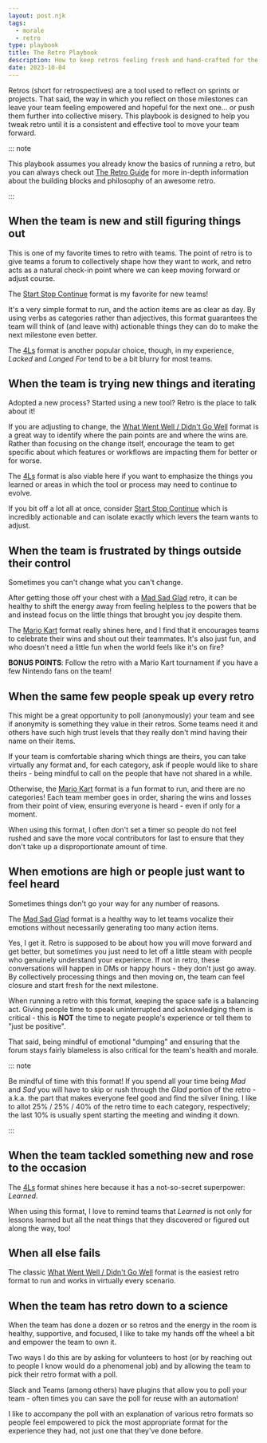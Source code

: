 ```yaml
---
layout: post.njk
tags:
  - morale
  - retro
type: playbook
title: The Retro Playbook
description: How to keep retros feeling fresh and hand-crafted for the moment your team is reflecting upon
date: 2023-10-04
---
```


Retros (short for retrospectives) are a tool used to reflect on sprints or
projects. That said, the way in which you reflect on those milestones can leave
your team feeling empowered and hopeful for the next one... or push them further
into collective misery. This playbook is designed to help you tweak retro until
it is a consistent and effective tool to move your team forward.

::: note

This playbook assumes you already know the basics of running a retro, but you
can always check out [The Retro Guide](/) for more in-depth information about
the building blocks and philosophy of an awesome retro.

:::

## When the team is new and still figuring things out

This is one of my favorite times to retro with teams. The point of retro is to
give teams a forum to collectively shape how they want to work, and retro acts
as a natural check-in point where we can keep moving forward or adjust course.

The [Start Stop Continue](/) format is my favorite for new teams!

It's a very simple format to run, and the action items are as clear as day. By
using verbs as categories rather than adjectives, this format guarantees the
team will think of (and leave with) actionable things they can do to make the
next milestone even better.

The [4Ls](/) format is another popular choice, though, in my experience,
_Lacked_ and _Longed For_ tend to be a bit blurry for most teams.

## When the team is trying new things and iterating

Adopted a new process? Started using a new tool? Retro is the place to talk
about it!

If you are adjusting to change, the [What Went Well / Didn't Go Well](/) format
is a great way to identify where the pain points are and where the wins are.
Rather than focusing on the change itself, encourage the team to get specific
about which features or workflows are impacting them for better or for worse.

The [4Ls](/) format is also viable here if you want to emphasize the things you
learned or areas in which the tool or process may need to continue to evolve.

If you bit off a lot all at once, consider [Start Stop Continue](/) which is
incredibly actionable and can isolate exactly which levers the team wants to
adjust.

## When the team is frustrated by things outside their control

Sometimes you can't change what you can't change.

After getting those off your chest with a [Mad Sad Glad]() retro, it can be
healthy to shift the energy away from feeling helpless to the powers that be and
instead focus on the little things that brought you joy despite them.

The [Mario Kart](/) format really shines here, and I find that it encourages
teams to celebrate their wins and shout out their teammates. It's also just fun,
and who doesn't need a little fun when the world feels like it's on fire?

**BONUS POINTS**: Follow the retro with a Mario Kart tournament if you have a
few Nintendo fans on the team!

## When the same few people speak up every retro

This might be a great opportunity to poll (anonymously) your team and see if
anonymity is something they value in their retros. Some teams need it and others
have such high trust levels that they really don't mind having their name on
their items.

If your team is comfortable sharing which things are theirs, you can take
virtually any format and, for each category, ask if people would like to share
theirs - being mindful to call on the people that have not shared in a while.

Otherwise, the [Mario Kart](/) format is a fun format to run, and there are no
categories! Each team member goes in order, sharing the wins and losses from
their point of view, ensuring everyone is heard - even if only for a moment.

When using this format, I often don't set a timer so people do not feel rushed
and save the more vocal contributors for last to ensure that they don't take up
a disproportionate amount of time.

## When emotions are high or people just want to feel heard

Sometimes things don't go your way for any number of reasons.

The [Mad Sad Glad](/) format is a healthy way to let teams vocalize their
emotions without necessarily generating too many action items.

Yes, I get it. Retro is supposed to be about how you will move forward and get
better, but sometimes you just need to let off a little steam with people who
genuinely understand your experience. If not in retro, these conversations will
happen in DMs or happy hours - they don't just go away. By collectively
processing things and then moving on, the team can feel closure and start fresh
for the next milestone.

When running a retro with this format, keeping the space safe is a balancing
act. Giving people time to speak uninterrupted and acknowledging them is
critical - this is **NOT** the time to negate people's experience or tell them
to "just be positive".

That said, being mindful of emotional "dumping" and ensuring that the forum
stays fairly blameless is also critical for the team's health and morale.

::: note

Be mindful of time with this format! If you spend all your time being _Mad_ and
_Sad_ you will have to skip or rush through the _Glad_ portion of the retro -
a.k.a. the part that makes everyone feel good and find the silver lining. I like
to allot 25% / 25% / 40% of the retro time to each category, respectively; the
last 10% is usually spent starting the meeting and winding it down.

:::

## When the team tackled something new and rose to the occasion

The [4Ls](/) format shines here because it has a not-so-secret superpower:
_Learned_.

When using this format, I love to remind teams that _Learned_ is not only for
lessons learned but all the neat things that they discovered or figured out
along the way, too!

## When all else fails

The classic [What Went Well / Didn't Go Well](/) format is the easiest retro
format to run and works in virtually every scenario.

## When the team has retro down to a science

When the team has done a dozen or so retros and the energy in the room is
healthy, supportive, and focused, I like to take my hands off the wheel a bit
and empower the team to own it.

Two ways I do this are by asking for volunteers to host (or by reaching out to
people I know would do a phenomenal job) and by allowing the team to pick their
retro format with a poll.

Slack and Teams (among others) have plugins that allow you to poll your team -
often times you can save the poll for reuse with an automation!

I like to accompany the poll with an explanation of various retro formats so
people feel empowered to pick the most appropriate format for the experience
they had, not just one that they've done before.
